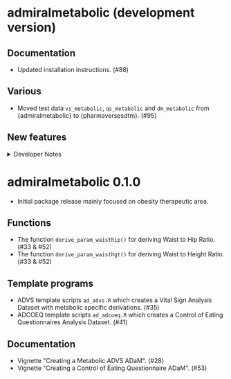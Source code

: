 # admiralmetabolic (development version)

## Documentation

- Updated installation instructions. (#88)

## Various

- Moved test data `vs_metabolic`, `qs_metabolic` and `dm_metabolic` from {admiralmetabolic} to {pharmaversesdtm}. (#95)

## New features

<details>
<summary>Developer Notes</summary>

- Activated automatic version bumping CICD workflow. (#98)

- Added pharmaverse, CRAN and Test Coverage badges to home page. (#97)

- Added initial package scope to home page. (#101)

</details>

# admiralmetabolic 0.1.0

- Initial package release mainly focused on obesity therapeutic area.

## Functions

- The function `derive_param_waisthip()` for deriving Waist to Hip Ratio. (#33 &  #52)
- The function `derive_param_waisthgt()` for deriving Waist to Height Ratio. (#33 & #52)

## Template programs

- ADVS template scripts `ad_advs.R` which creates a Vital Sign Analysis Dataset with metabolic specific derivations. (#35)
- ADCOEQ template scripts `ad_adcoeq.R` which creates a Control of Eating Questionnaires Analysis Dataset. (#41)

## Documentation

- Vignette "Creating a Metabolic ADVS ADaM". (#28) 
- Vignette "Creating a Control of Eating Questionnaire ADaM". (#53)
